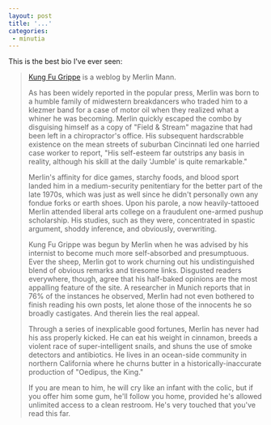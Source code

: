 ```yaml
---
layout: post
title: '...'
categories:
 - minutia
---
```


This is the best bio I've ever seen:
<blockquote>
<a href="http://www.kungfugrippe.com">Kung Fu Grippe</a> is a weblog by Merlin Mann. 

As has been widely reported in the popular press, Merlin was born to a humble family of midwestern breakdancers who traded him to a klezmer band for a case of motor oil when they realized what a whiner he was becoming. Merlin quickly escaped the combo by disguising himself as a copy of "Field & Stream" magazine that had been left in a chiropractor's office. His subsequent hardscrabble existence on the mean streets of suburban Cincinnati led one harried case worker to report, "His self-esteem far outstrips any basis in reality, although his skill at the daily 'Jumble' is quite remarkable." 

Merlin's affinity for dice games, starchy foods, and blood sport landed him in a medium-security penitentiary for the better part of the late 1970s, which was just as well since he didn't personally own any fondue forks or earth shoes. Upon his parole, a now heavily-tattooed Merlin attended liberal arts college on a fraudulent one-armed pushup scholarship. His studies, such as they were, concentrated in spastic argument, shoddy inference, and obviously, overwriting. 

Kung Fu Grippe was begun by Merlin when he was advised by his internist to become much more self-absorbed and presumptuous. Ever the sheep, Merlin got to work churning out his undistinguished blend of obvious remarks and tiresome links. Disgusted readers everywhere, though, agree that his half-baked opinions are the most appalling feature of the site. A researcher in Munich reports that in 76% of the instances he observed, Merlin had not even bothered to finish reading his own posts, let alone those of the innocents he so broadly castigates. And therein lies the real appeal. 

Through a series of inexplicable good fortunes, Merlin has never had his ass properly kicked. He can eat his weight in cinnamon, breeds a violent race of super-intelligent snails, and shuns the use of smoke detectors and antibiotics. He lives in an ocean-side community in northern California where he churns butter in a historically-inaccurate production of "Oedipus, the King." 

If you are mean to him, he will cry like an infant with the colic, but if you offer him some gum, he'll follow you home, provided he's allowed unlimited access to a clean restroom. He's very touched that you've read this far.</blockquote>


